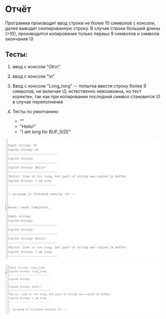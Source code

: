 # Отчёт

Программа производит ввод строки не более 10 символов с консоли, далее выводит скопированную строку. В случае строки большей длины (>10), производится копирование только первых 9 символов и символа окончания \0

## Тесты:
1. ввод с консоли "Ok\n"

2. ввод с консоли "\n"

3. Ввод с консоли "Long_long" -- попытка ввести строку более 9 символов, не включая \0, естественно невозможна, но тест коректен, так 
как при копировании последний символ становится \0 в случае переполнения

4. Тесты по умолчанию: 

   * ""
   * "Hello!"
   * "I am long for BUF_SIZE"
   

 ![Alt text](images/image-2.png)

 ![Alt text](images/image-3.png)